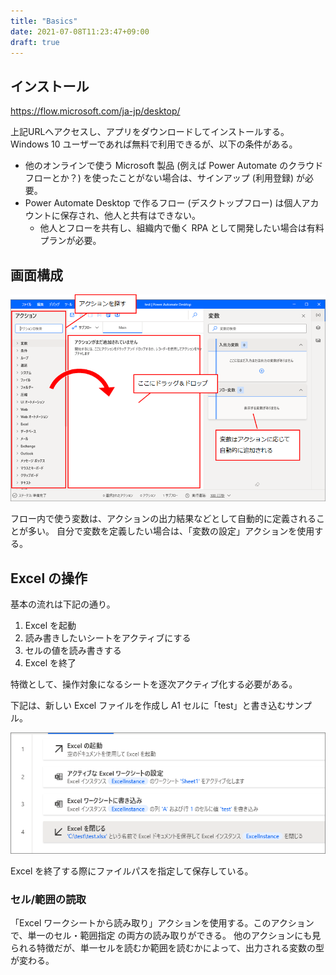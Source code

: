 ```yaml
---
title: "Basics"
date: 2021-07-08T11:23:47+09:00
draft: true
---
```


## インストール
https://flow.microsoft.com/ja-jp/desktop/

上記URLへアクセスし、アプリをダウンロードしてインストールする。
Windows 10 ユーザーであれば無料で利用できるが、以下の条件がある。

* 他のオンラインで使う Microsoft 製品 (例えば Power Automate のクラウドフローとか？) を使ったことがない場合は、サインアップ (利用登録) が必要。
* Power Automate Desktop で作るフロー (デスクトップフロー) は個人アカウントに保存され、他人と共有はできない。
  * 他人とフローを共有し、組織内で働く RPA として開発したい場合は有料プランが必要。

## 画面構成
![](2021-07-08-16-00-27.png)

フロー内で使う変数は、アクションの出力結果などとして自動的に定義されることが多い。
自分で変数を定義したい場合は、「変数の設定」アクションを使用する。

## Excel の操作
基本の流れは下記の通り。

1. Excel を起動
1. 読み書きしたいシートをアクティブにする
1. セルの値を読み書きする
1. Excel を終了

特徴として、操作対象になるシートを逐次アクティブ化する必要がある。

下記は、新しい Excel ファイルを作成し A1 セルに「test」と書き込むサンプル。

![](2021-07-08-15-07-47.png)

Excel を終了する際にファイルパスを指定して保存している。

### セル/範囲の読取
「Excel ワークシートから読み取り」アクションを使用する。このアクションで、単一のセル・範囲指定 の両方の読み取りができる。
他のアクションにも見られる特徴だが、単一セルを読むか範囲を読むかによって、出力される変数の型が変わる。


